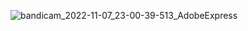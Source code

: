
![bandicam_2022-11-07_23-00-39-513_AdobeExpress](https://user-images.githubusercontent.com/110442250/200329643-aef5f16f-2ff1-479a-aded-973b205b2701.gif)
